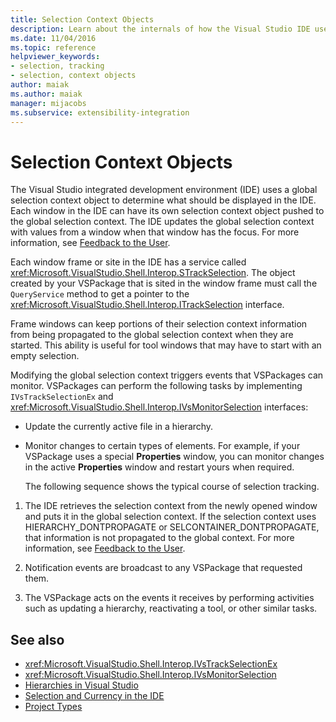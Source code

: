 ```yaml
---
title: Selection Context Objects
description: Learn about the internals of how the Visual Studio IDE uses a global selection context object to determine what should be displayed in the IDE. 
ms.date: 11/04/2016
ms.topic: reference
helpviewer_keywords:
- selection, tracking
- selection, context objects
author: maiak
ms.author: maiak
manager: mijacobs
ms.subservice: extensibility-integration
---
```

# Selection Context Objects

The Visual Studio integrated development environment (IDE) uses a global selection context object to determine what should be displayed in the IDE. Each window in the IDE can have its own selection context object pushed to the global selection context. The IDE updates the global selection context with values from a window when that window has the focus. For more information, see [Feedback to the User](../../extensibility/internals/feedback-to-the-user.md).

 Each window frame or site in the IDE has a service called <xref:Microsoft.VisualStudio.Shell.Interop.STrackSelection>. The object created by your VSPackage that is sited in the window frame must call the `QueryService` method to get a pointer to the <xref:Microsoft.VisualStudio.Shell.Interop.ITrackSelection> interface.

 Frame windows can keep portions of their selection context information from being propagated to the global selection context when they are started. This ability is useful for tool windows that may have to start with an empty selection.

 Modifying the global selection context triggers events that VSPackages can monitor. VSPackages can perform the following tasks by implementing `IVsTrackSelectionEx` and <xref:Microsoft.VisualStudio.Shell.Interop.IVsMonitorSelection> interfaces:

- Update the currently active file in a hierarchy.

- Monitor changes to certain types of elements. For example, if your VSPackage uses a special **Properties** window, you can monitor changes in the active **Properties** window and restart yours when required.

  The following sequence shows the typical course of selection tracking.

1. The IDE retrieves the selection context from the newly opened window and puts it in the global selection context. If the selection context uses HIERARCHY_DONTPROPAGATE or SELCONTAINER_DONTPROPAGATE, that information is not propagated to the global context. For more information, see [Feedback to the User](../../extensibility/internals/feedback-to-the-user.md).

2. Notification events are broadcast to any VSPackage that requested them.

3. The VSPackage acts on the events it receives by performing activities such as updating a hierarchy, reactivating a tool, or other similar tasks.

## See also
- <xref:Microsoft.VisualStudio.Shell.Interop.IVsTrackSelectionEx>
- <xref:Microsoft.VisualStudio.Shell.Interop.IVsMonitorSelection>
- [Hierarchies in Visual Studio](../../extensibility/internals/hierarchies-in-visual-studio.md)
- [Selection and Currency in the IDE](../../extensibility/internals/selection-and-currency-in-the-ide.md)
- [Project Types](../../extensibility/internals/project-types.md)
